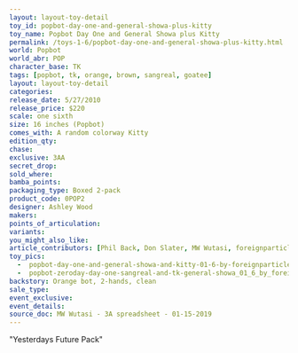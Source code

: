 ```yaml
---
layout: layout-toy-detail 
toy_id: popbot-day-one-and-general-showa-plus-kitty
toy_name: Popbot Day One and General Showa plus Kitty
permalink: /toys-1-6/popbot-day-one-and-general-showa-plus-kitty.html
world: Popbot
world_abr: POP
character_base: TK
tags: [popbot, tk, orange, brown, sangreal, goatee]
layout: layout-toy-detail
categories: 
release_date: 5/27/2010
release_price: $220 
scale: one sixth
size: 16 inches (Popbot)
comes_with: A random colorway Kitty
edition_qty: 
chase: 
exclusive: 3AA
secret_drop: 
sold_where: 
bamba_points: 
packaging_type: Boxed 2-pack
product_code: 0POP2
designer: Ashley Wood
makers: 
points_of_articulation: 
variants: 
you_might_also_like: 
article_contributors: [Phil Back, Don Slater, MW Wutasi, foreignparticle]
toy_pics: 
  -  popbot-day-one-and-general-showa-and-kitty-01-6-by-foreignparticle.jpg
  -  popbot-zeroday-day-one-sangreal-and-tk-general-showa_01_6_by_foreignparticle.jpg
backstory: Orange bot, 2-hands, clean
sale_type: 
event_exclusive: 
event_details: 
source_doc: MW Wutasi - 3A spreadsheet - 01-15-2019
---
```

 "Yesterdays Future Pack"